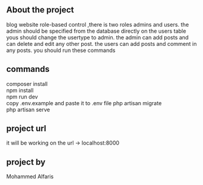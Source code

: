 ## About the project

blog website role-based control ,there is two roles admins and users.
the admin should be specified from the database directly on the users table yous should change the usertype to admin.
the admin can add posts and can delete and edit any other post.
the users can add posts and comment in any posts.
you should run these commands

## commands

composer install  
npm install  
npm run dev  
copy .env.example and paste it to .env file
php artisan migrate  
php artisan serve

## project url

it will be working on the url -> localhost:8000

## project by

Mohammed Alfaris
